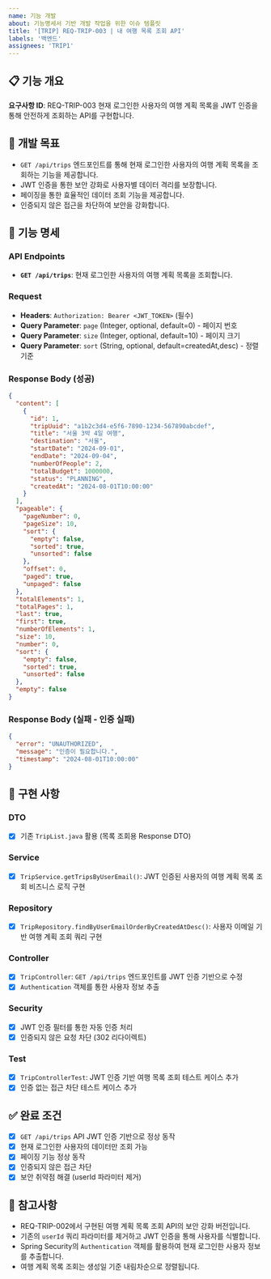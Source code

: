 ```yaml
---
name: 기능 개발
about: 기능명세서 기반 개발 작업을 위한 이슈 템플릿
title: '[TRIP] REQ-TRIP-003 | 내 여행 목록 조회 API'
labels: '백엔드'
assignees: 'TRIP1'
---
```


## 📋 기능 개요
**요구사항 ID**: REQ-TRIP-003
현재 로그인한 사용자의 여행 계획 목록을 JWT 인증을 통해 안전하게 조회하는 API를 구현합니다.

## 🎯 개발 목표
- `GET /api/trips` 엔드포인트를 통해 현재 로그인한 사용자의 여행 계획 목록을 조회하는 기능을 제공합니다.
- JWT 인증을 통한 보안 강화로 사용자별 데이터 격리를 보장합니다.
- 페이징을 통한 효율적인 데이터 조회 기능을 제공합니다.
- 인증되지 않은 접근을 차단하여 보안을 강화합니다.

## 📝 기능 명세
### API Endpoints
- **`GET /api/trips`**: 현재 로그인한 사용자의 여행 계획 목록을 조회합니다.

### Request
- **Headers**: `Authorization: Bearer <JWT_TOKEN>` (필수)
- **Query Parameter**: `page` (Integer, optional, default=0) - 페이지 번호
- **Query Parameter**: `size` (Integer, optional, default=10) - 페이지 크기
- **Query Parameter**: `sort` (String, optional, default=createdAt,desc) - 정렬 기준

### Response Body (성공)
```json
{
  "content": [
    {
      "id": 1,
      "tripUuid": "a1b2c3d4-e5f6-7890-1234-567890abcdef",
      "title": "서울 3박 4일 여행",
      "destination": "서울",
      "startDate": "2024-09-01",
      "endDate": "2024-09-04",
      "numberOfPeople": 2,
      "totalBudget": 1000000,
      "status": "PLANNING",
      "createdAt": "2024-08-01T10:00:00"
    }
  ],
  "pageable": {
    "pageNumber": 0,
    "pageSize": 10,
    "sort": {
      "empty": false,
      "sorted": true,
      "unsorted": false
    },
    "offset": 0,
    "paged": true,
    "unpaged": false
  },
  "totalElements": 1,
  "totalPages": 1,
  "last": true,
  "first": true,
  "numberOfElements": 1,
  "size": 10,
  "number": 0,
  "sort": {
    "empty": false,
    "sorted": true,
    "unsorted": false
  },
  "empty": false
}
```

### Response Body (실패 - 인증 실패)
```json
{
  "error": "UNAUTHORIZED",
  "message": "인증이 필요합니다.",
  "timestamp": "2024-08-01T10:00:00"
}
```

## 🔧 구현 사항
### DTO
- [x] 기존 `TripList.java` 활용 (목록 조회용 Response DTO)

### Service
- [x] `TripService.getTripsByUserEmail()`: JWT 인증된 사용자의 여행 계획 목록 조회 비즈니스 로직 구현

### Repository
- [x] `TripRepository.findByUserEmailOrderByCreatedAtDesc()`: 사용자 이메일 기반 여행 계획 조회 쿼리 구현

### Controller
- [x] `TripController`: `GET /api/trips` 엔드포인트를 JWT 인증 기반으로 수정
- [x] `Authentication` 객체를 통한 사용자 정보 추출

### Security
- [x] JWT 인증 필터를 통한 자동 인증 처리
- [x] 인증되지 않은 요청 차단 (302 리다이렉트)

### Test
- [x] `TripControllerTest`: JWT 인증 기반 여행 목록 조회 테스트 케이스 추가
- [x] 인증 없는 접근 차단 테스트 케이스 추가

## ✅ 완료 조건
- [x] `GET /api/trips` API JWT 인증 기반으로 정상 동작
- [x] 현재 로그인한 사용자의 데이터만 조회 가능
- [x] 페이징 기능 정상 동작
- [x] 인증되지 않은 접근 차단
- [x] 보안 취약점 해결 (userId 파라미터 제거)

## 📌 참고사항
- REQ-TRIP-002에서 구현된 여행 계획 목록 조회 API의 보안 강화 버전입니다.
- 기존의 `userId` 쿼리 파라미터를 제거하고 JWT 인증을 통해 사용자를 식별합니다.
- Spring Security의 `Authentication` 객체를 활용하여 현재 로그인한 사용자 정보를 추출합니다.
- 여행 계획 목록 조회는 생성일 기준 내림차순으로 정렬됩니다.
